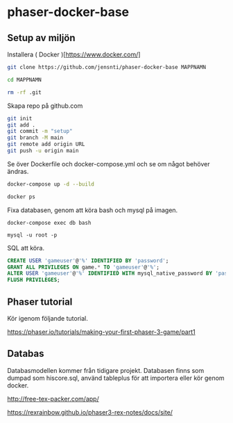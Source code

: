 # phaser-docker-base

## Setup av miljön

Installera ( Docker )[https://www.docker.com/]

```bash
git clone https://github.com/jensnti/phaser-docker-base MAPPNAMN

cd MAPPNAMN

rm -rf .git
```
Skapa repo på github.com

```bash
git init
git add .
git commit -m "setup"
git branch -M main
git remote add origin URL
git push -u origin main
```

Se över Dockerfile och docker-compose.yml och se om något behöver ändras.

```bash
docker-compose up -d --build

docker ps
```

Fixa databasen, genom att köra bash och mysql på imagen.
```
docker-compose exec db bash

mysql -u root -p
```

SQL att köra.

```sql
CREATE USER 'gameuser'@'%' IDENTIFIED BY 'password';
GRANT ALL PRIVILEGES ON game.* TO 'gameuser'@'%';
ALTER USER 'gameuser'@'%' IDENTIFIED WITH mysql_native_password BY 'password';
FLUSH PRIVILEGES;
```

## Phaser tutorial

Kör igenom följande tutorial.

https://phaser.io/tutorials/making-your-first-phaser-3-game/part1

## Databas

Databasmodellen kommer från tidigare projekt.
Databasen finns som dumpad som hiscore.sql, använd tableplus för att importera eller kör genom docker.





http://free-tex-packer.com/app/

https://rexrainbow.github.io/phaser3-rex-notes/docs/site/
